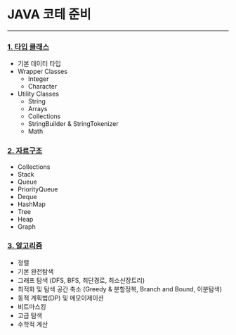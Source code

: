 # JAVA 코테 준비

---

### [1. 타입 클래스](./md/DataType.md)
- 기본 데이터 타입
- Wrapper Classes 
  - Integer
  - Character
- Utility Classes 
  - String
  - Arrays
  - Collections
  - StringBuilder & StringTokenizer
  - Math

### [2. 자료구조](./md/DataStructure.md)
- Collections
- Stack ️
- Queue 
- PriorityQueue
- Deque ️
- HashMap ️
- Tree
- Heap
- Graph

### [3. 알고리즘](./md/Algorithm.md)
- 정렬
- 기본 완전탐색
- 그래프 탐색 (DFS, BFS, 최단경로, 최소신장트리)
- 최적화 및 탐색 공간 축소 (Greedy & 분할정복, Branch and Bound, 이분탐색)
- 동적 계획법(DP) 및 메모이제이션 
- 비트마스킹
- 고급 탐색
- 수학적 계산



